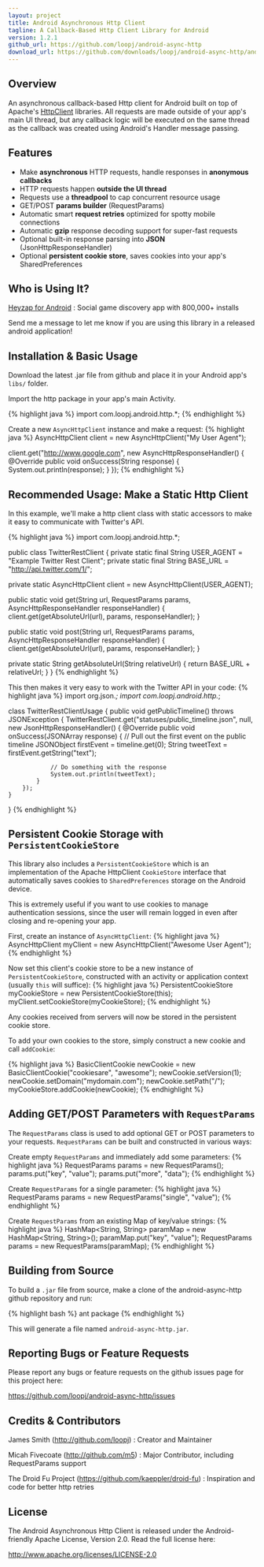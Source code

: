 ```yaml
---
layout: project
title: Android Asynchronous Http Client
tagline: A Callback-Based Http Client Library for Android
version: 1.2.1
github_url: https://github.com/loopj/android-async-http
download_url: https://github.com/downloads/loopj/android-async-http/android-async-http-1.2.1.jar
---
```



Overview
--------
An asynchronous callback-based Http client for Android built on top of Apache's
[HttpClient](http://hc.apache.org/httpcomponents-client-ga/) libraries.
All requests are made outside of your app's main UI thread, but any callback
logic will be executed on the same thread as the callback was created using
Android's Handler message passing.


Features
--------
- Make **asynchronous** HTTP requests, handle responses in **anonymous callbacks**
- HTTP requests happen **outside the UI thread**
- Requests use a **threadpool** to cap concurrent resource usage
- GET/POST **params builder** (RequestParams)
- Automatic smart **request retries** optimized for spotty mobile connections
- Automatic **gzip** response decoding support for super-fast requests
- Optional built-in response parsing into **JSON** (JsonHttpResponseHandler)
- Optional **persistent cookie store**, saves cookies into your app's SharedPreferences


Who is Using It?
----------------
[Heyzap for Android](https://market.android.com/details?id=com.heyzap.android)
:   Social game discovery app with 800,000+ installs

Send me a message to let me know if you are using this library in a released
android application!


Installation & Basic Usage
--------------------------
Download the latest .jar file from github and place it in your Android app's
`libs/` folder.

Import the http package in your app's main Activity.

{% highlight java %}
import com.loopj.android.http.*;
{% endhighlight %}

Create a new `AsyncHttpClient` instance and make a request:
{% highlight java %}
AsyncHttpClient client = new AsyncHttpClient("My User Agent");

client.get("http://www.google.com", new AsyncHttpResponseHandler() {
    @Override
    public void onSuccess(String response) {
        System.out.println(response);
    }
});
{% endhighlight %}


Recommended Usage: Make a Static Http Client
--------------------------------------------
In this example, we'll make a http client class with static accessors to make
it easy to communicate with Twitter's API.

{% highlight java %}
import com.loopj.android.http.*;

public class TwitterRestClient {
  private static final String USER_AGENT = "Example Twitter Rest Client";
  private static final String BASE_URL = "http://api.twitter.com/1/";

  private static AsyncHttpClient client = new AsyncHttpClient(USER_AGENT);

  public static void get(String url, RequestParams params, AsyncHttpResponseHandler responseHandler) {
      client.get(getAbsoluteUrl(url), params, responseHandler);
  }

  public static void post(String url, RequestParams params, AsyncHttpResponseHandler responseHandler) {
      client.get(getAbsoluteUrl(url), params, responseHandler);
  }

  private static String getAbsoluteUrl(String relativeUrl) {
      return BASE_URL + relativeUrl;
  }
}
{% endhighlight %}

This then makes it very easy to work with the Twitter API in your code:
{% highlight java %}
import org.json.*;
import com.loopj.android.http.*;

class TwitterRestClientUsage {
    public void getPublicTimeline() throws JSONException {
        TwitterRestClient.get("statuses/public_timeline.json", null, new JsonHttpResponseHandler() {
            @Override
            public void onSuccess(JSONArray response) {
                // Pull out the first event on the public timeline
                JSONObject firstEvent = timeline.get(0);
                String tweetText = firstEvent.getString("text");

                // Do something with the response
                System.out.println(tweetText);
            }
        });
    }
}
{% endhighlight %}


Persistent Cookie Storage with `PersistentCookieStore`
------------------------------------------------------
This library also includes a `PersistentCookieStore` which is an implementation
of the Apache HttpClient `CookieStore` interface that automatically saves
cookies to `SharedPreferences` storage on the Android device.

This is extremely useful if you want to use cookies to manage authentication
sessions, since the user will remain logged in even after closing and
re-opening your app.

First, create an instance of `AsyncHttpClient`:
{% highlight java %}
AsyncHttpClient myClient = new AsyncHttpClient("Awesome User Agent");
{% endhighlight %}

Now set this client's cookie store to be a new instance of
`PersistentCookieStore`, constructed with an activity or application context
(usually `this` will suffice):
{% highlight java %}
PersistentCookieStore myCookieStore = new PersistentCookieStore(this);
myClient.setCookieStore(myCookieStore);
{% endhighlight %}

Any cookies received from servers will now be stored in the persistent cookie
store.

To add your own cookies to the store, simply construct a new cookie and
call `addCookie`:

{% highlight java %}
BasicClientCookie newCookie = new BasicClientCookie("cookiesare", "awesome");
newCookie.setVersion(1);
newCookie.setDomain("mydomain.com");
newCookie.setPath("/");
myCookieStore.addCookie(newCookie);
{% endhighlight %}


Adding GET/POST Parameters with `RequestParams`
-----------------------------------------------
The `RequestParams` class is used to add optional GET or POST parameters to
your requests. `RequestParams` can be built and constructed in various ways:

Create empty `RequestParams` and immediately add some parameters:
{% highlight java %}
RequestParams params = new RequestParams();
params.put("key", "value");
params.put("more", "data");
{% endhighlight %}

Create `RequestParams` for a single parameter:
{% highlight java %}
RequestParams params = new RequestParams("single", "value");
{% endhighlight %}

Create `RequestParams` from an existing Map of key/value strings:
{% highlight java %}
HashMap<String, String> paramMap = new HashMap<String, String>();
paramMap.put("key", "value");
RequestParams params = new RequestParams(paramMap);
{% endhighlight %}


Building from Source
--------------------
To build a `.jar` file from source, make a clone of the android-async-http
github repository and run:

{% highlight bash %}
ant package
{% endhighlight %}

This will generate a file named `android-async-http.jar`.


Reporting Bugs or Feature Requests
----------------------------------
Please report any bugs or feature requests on the github issues page for this
project here:

<https://github.com/loopj/android-async-http/issues>


Credits & Contributors
----------------------
James Smith (<http://github.com/loopj>)
:   Creator and Maintainer

Micah Fivecoate (<http://github.com/m5>)
:   Major Contributor, including RequestParams support

The Droid Fu Project (<https://github.com/kaeppler/droid-fu>)
:   Inspiration and code for better http retries


License
-------
The Android Asynchronous Http Client is released under the Android-friendly
Apache License, Version 2.0. Read the full license here:

<http://www.apache.org/licenses/LICENSE-2.0>